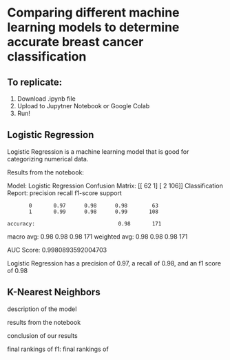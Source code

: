 # Comparing different machine learning models to determine accurate breast cancer classification

## To replicate:
1. Download .ipynb file
2. Upload to Jupytner Notebook or Google Colab
3. Run!

## Logistic Regression


Logistic Regression is a machine learning model that is good for categorizing numerical data.


Results from the notebook:

Model: Logistic Regression
Confusion Matrix:
[[ 62   1]
 [  2 106]]
Classification Report:
              precision    recall  f1-score   support

           0       0.97      0.98      0.98        63
           1       0.99      0.98      0.99       108

    accuracy:                           0.98       171
   macro avg:       0.98      0.98      0.98       171
weighted avg:       0.98      0.98      0.98       171

AUC Score: 0.9980893592004703

Logistic Regression has a precision of 0.97, a recall of 0.98, and an f1 score of 0.98

## K-Nearest Neighbors

description of the model

results from the notebook

conclusion of our results

final rankings of f1:
final rankings of 
